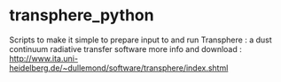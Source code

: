 transphere_python
=================

Scripts to make it simple to prepare input to and run Transphere : a dust continuum radiative transfer software
more info and download : http://www.ita.uni-heidelberg.de/~dullemond/software/transphere/index.shtml


